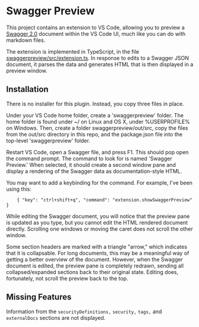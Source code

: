 # Swagger Preview

This project contains an extension to VS Code, allowing you to preview a [Swagger 2.0](https://github.com/OAI/OpenAPI-Specification/blob/master/versions/2.0.md) document within the VS Code UI,
much like you can do with markdown files.

The extension is implemented in TypeScript, in the file [swaggerpreview/src/extension.ts](swaggerpreview/src/extension.ts). In response to edits to a Swagger JSON document, it parses the data and generates HTML that is then displayed in a preview window.

## Installation

There is no installer for this plugin. Instead, you copy three files in place.

Under your VS Code home folder, create a 'swaggerpreview' folder. The home folder is found under ~/ on Linux and OS X, under %USERPROFILE% on Windows. Then, create a folder swaggerpreview/out/src,
copy the files from the out/src directory in this repo, and the package.json file into the top-level 'swaggerpreview' folder.

Restart VS Code, open a Swagger file, and press F1. This should pop open the command prompt. The command to look for is named 'Swagger Preview.' When selected, it should create a second window pane
and display a rendering of the Swagger data as documentation-style HTML.

You may want to add a keybinding for the command. For example, I've been using this:

```
	{ "key": "ctrl+shift+q", "command": "extension.showSwaggerPreview" }
```

While editing the Swagger document, you will notice that the preview pane is updated as you type, but you cannot edit the HTML rendered document directly. Scrolling one windows or moving the caret does not scroll the other window.

Some section headers are marked with a triangle "arrow," which indicates that it is collapsable. For long documents, this may be a meaningful way of getting a better overview of the document. However, when
the Swagger document is edited, the preview pane is completely redrawn, sending all collapsed/expanded sections back to their original state. Editing does, fortunately, not scroll the preview back to the top.

## Missing Features

Information from the `securityDefinitions,` `security,` `tags,` and `externalDocs` sections are not displayed.